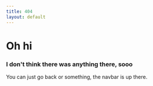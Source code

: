 ```yaml
---
title: 404
layout: default
---
```


# Oh hi

### I don't think there was anything there, sooo

You can just go back or something, the navbar is up there.